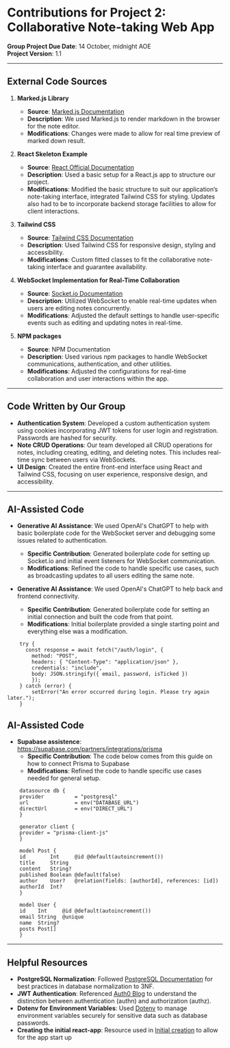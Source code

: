 # Contributions for Project 2: Collaborative Note-taking Web App

**Group Project Due Date**: 14 October, midnight AOE  
**Project Version**: 1.1

---

## External Code Sources

1. **Marked.js Library**  
   - **Source**: [Marked.js Documentation](https://marked.js.org/)  
   - **Description**: We used Marked.js to render markdown in the browser for the note editor.  
   - **Modifications**: Changes were made to allow for real time preview of marked down result.

2. **React Skeleton Example**  
   - **Source**: [React Official Documentation](https://reactjs.org/docs/getting-started.html)  
   - **Description**: Used a basic setup for a React.js app to structure our project.  
   - **Modifications**: Modified the basic structure to suit our application’s note-taking interface, integrated Tailwind CSS for styling.  Updates also had to be to incorporate backend storage facilities to allow for client interactions.

3. **Tailwind CSS**  
   - **Source**: [Tailwind CSS Documentation](https://tailwindcss.com/docs/installation)  
   - **Description**: Used Tailwind CSS for responsive design, styling and accessibility.  
   - **Modifications**: Custom fitted classes to fit the collaborative note-taking interface and guarantee availability.

4. **WebSocket Implementation for Real-Time Collaboration**  
   - **Source**: [Socket.io Documentation](https://socket.io/)  
   - **Description**: Utilized WebSocket to enable real-time updates when users are editing notes concurrently.  
   - **Modifications**: Adjusted the default settings to handle user-specific events such as editing and updating notes in real-time.

5. **NPM packages**  
   - **Source**: NPM Documentation
   - **Description**: Used various npm packages to handle WebSocket communications, authentication, and other utilities.
   - **Modifications**: Adjusted the configurations for real-time collaboration and user interactions within the app.

---

## Code Written by Our Group

- **Authentication System**: Developed a custom authentication system using cookies incorporating JWT tokens for user login and registration. Passwords are hashed for security.
- **Note CRUD Operations**: Our team developed all CRUD operations for notes, including creating, editing, and deleting notes. This includes real-time sync between users via WebSockets.
- **UI Design**: Created the entire front-end interface using React and Tailwind CSS, focusing on user experience, responsive design, and accessibility.
---

## AI-Assisted Code

- **Generative AI Assistance**: We used OpenAI's ChatGPT to help with basic boilerplate code for the WebSocket server and debugging some issues related to authentication.
  - **Specific Contribution**: Generated boilerplate code for setting up Socket.io and initial event listeners for WebSocket communication.
  - **Modifications**: Refined the code to handle specific use cases, such as broadcasting updates to all users editing the same note.

- **Generative AI Assistance**: We used OpenAI's ChatGPT to help back and frontend connectivity.
  - **Specific Contribution**: Generated boilerplate code for setting an initial connection and built the code from that 
  point.
  - **Modifications**: Initial boilerplate provided a single starting point and everything else was a modification.

```   
    try {
      const response = await fetch("/auth/login", {
        method: "POST",
        headers: { "Content-Type": "application/json" },
        credentials: "include",
        body: JSON.stringify({ email, password, isTicked })
        });
    } catch (error) {
        setError("An error occurred during login. Please try again later.");
    }
```

## AI-Assisted Code

- **Supabase assistence**: https://supabase.com/partners/integrations/prisma
  - **Specific Contribution**: The code below comes from this guide on how to connect Prisma to Supabase
  - **Modifications**: Refined the code to handle specific use cases needed for general setup.
```
    datasource db {
    provider          = "postgresql"
    url               = env("DATABASE_URL")
    directUrl         = env("DIRECT_URL")
    }

    generator client {
    provider = "prisma-client-js"
    }

    model Post {
    id        Int     @id @default(autoincrement())
    title     String
    content   String?
    published Boolean @default(false)
    author    User?   @relation(fields: [authorId], references: [id])
    authorId  Int?
    }

    model User {
    id    Int     @id @default(autoincrement())
    email String  @unique
    name  String?
    posts Post[]
    }
```
---

## Helpful Resources

- **PostgreSQL Normalization**: Followed [PostgreSQL Documentation](https://www.postgresql.org/docs/) for best practices in database normalization to 3NF.
- **JWT Authentication**: Referenced [Auth0 Blog](https://auth0.com/blog/) to understand the distinction between authentication (authn) and authorization (authz).
- **Dotenv for Environment Variables**: Used [Dotenv](https://github.com/motdotla/dotenv) to manage environment variables securely for sensitive data such as database passwords.
- **Creating the initial react-app**: Resource used in [Initial creation](https://react.dev/learn/describing-the-ui) to allow for the app start up
